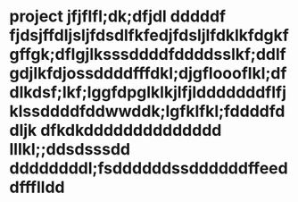 # project jfjflfl;dk;dfjdl  dddddf  fjdsjffdljsljfdsdlfkfedjfdsljlfdklkfdgkfgffgk;dflgjlksssddddfddddsslkf;ddlfgdjlkfdjossddddfffdkl;djgfloooflkl;dfdlkdsf;lkf;lggfdpglklkjlfjldddddddflfjklssddddfddwwddk;lgfklfkl;fddddfddljk dfkdkdddddddddddddd lllkl;;ddsdsssdd    ddddddddl;fsddddddssddddddffeeddffflldd